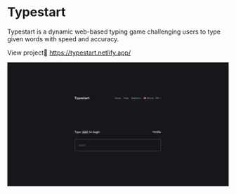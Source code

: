 # Typestart
Typestart is a dynamic web-based typing game challenging users to type given words with speed and accuracy.

View project👀  https://typestart.netlify.app/

![Typestart](assets/images/social.jpg)